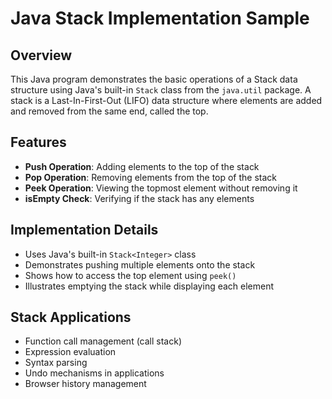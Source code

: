 # Java Stack Implementation Sample

## Overview
This Java program demonstrates the basic operations of a Stack data structure using Java's built-in `Stack` class from the `java.util` package. A stack is a Last-In-First-Out (LIFO) data structure where elements are added and removed from the same end, called the top.

## Features
- **Push Operation**: Adding elements to the top of the stack
- **Pop Operation**: Removing elements from the top of the stack
- **Peek Operation**: Viewing the topmost element without removing it
- **isEmpty Check**: Verifying if the stack has any elements

## Implementation Details
- Uses Java's built-in `Stack<Integer>` class
- Demonstrates pushing multiple elements onto the stack
- Shows how to access the top element using `peek()`
- Illustrates emptying the stack while displaying each element

## Stack Applications
- Function call management (call stack)
- Expression evaluation
- Syntax parsing
- Undo mechanisms in applications
- Browser history management
